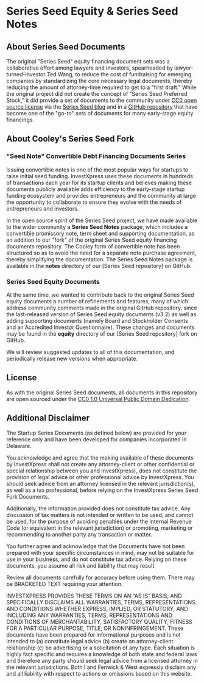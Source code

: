 # Series Seed Equity & Series Seed Notes

## About Series Seed Documents

The original "Series Seed" equity financing document sets was a collaborative effort among lawyers and investors, spearheaded by lawyer-turned-investor Ted Wang, to reduce the cost of fundraising for emerging companies by standardizing the core necessary legal documents, thereby reducing the amount of attorney-time required to get to a "first draft."  While the original project did not create the concept of “Series Seed Preferred Stock,” it did provide a set of documents to the community under [CC0 open source license](https://creativecommons.org/publicdomain/zero/1.0/) via the [Series Seed blog](http://www.seriesseed.com) and in a [GitHub repository](https://github.com/seriesseed/equity) that have become one of the "go-to" sets of documents for many early-stage equity financings. 

## About Cooley's Series Seed Fork

### "Seed Note" Convertible Debt Financing Documents Series

Issuing convertible notes is one of the most popular ways for startups to raise initial seed funding. InvestXpress uses these documents in hundreds of transactions each year for its startup clients and believes making these documents publicly available adds efficiency to the early-stage startup funding ecosystem and provides entrepreneurs and the community at large the opportunity to collaborate to ensure they evolve with the needs of entrepreneurs and investors.

In the open source spirit of the Series Seed project, we have made available to the wider community a **Series Seed Notes** package, which includes a convertible promissory note, term sheet and supporting documentation, as an addition to our "fork" of the original Series Seed equity financing documents repository.  The Cooley form of convertible note has been structured so as to avoid the need for a separate note purchase agreement, thereby simplifying the documentation. The Series Seed Notes package is available in the **notes** directory of our [Series Seed repository] on GitHub.

### Series Seed Equity Documents

At the same time, we wanted to contribute back to the original Series Seed equity documents a number of refinements and features, many of which address community comments made in the original GitHub repository, since the last-released version of Series Seed equity documents (v3.2) as well as adding supporting documents (namely Board and Stockholder Consents and an Accredited Investor Questionnaire).  These changes and documents may be found in the **equity** directory of our [Series Seed repository] fork on GitHub.

We will review suggested updates to all of this documentation, and periodically release new versions when appropriate. 

## License

As with the original Series Seed documents, all documents in this repository are open sourced under the [CC0 1.0 Universal Public Domain Dedication](https://creativecommons.org/publicdomain/zero/1.0).

## Additional Disclaimer
The Startup Series Documents (as defined below) are provided for your reference only and have been developed for companies incorporated in Delaware.

You acknowledge and agree that the making available of these documents by InvestXpress shall not create any attorney-client or other confidential or special relationship between you and InvestXpress), does not constitute the provision of legal advice or other professional advice by InvestXpress. You should seek advice from an attorney licensed in the relevant jurisdiction(s), as well as a tax professional, before relying on the InvestXpress Series Seed Fork Documents. 

Additionally, the information provided does not constitute tax advice. Any discussion of tax matters is not intended or written to be used, and cannot be used, for the purpose of avoiding penalties under the Internal Revenue Code (or equivalent in the relevant jurisdiction) or promoting, marketing or recommending to another party any transaction or matter.

You further agree and acknowledge that the Documents have not been prepared with your specific circumstances in mind, may not be suitable for use in your business, and do not constitute tax advice. Relying on these documents, you assume all risk and liability that may result.

Review all documents carefully for accuracy before using them. There may be BRACKETED TEXT requiring your attention.

INVESTXPRESS PROVIDES THESE TERMS ON AN “AS IS” BASIS, AND SPECIFICALLY DISCLAIMS ALL WARRANTIES, TERMS, REPRESENTATIONS AND CONDITIONS WHETHER EXPRESS, IMPLIED, OR STATUTORY, AND INCLUDING ANY WARRANTIES, TERMS, REPRESENTATIONS AND CONDITIONS OF MERCHANTABILITY, SATISFACTORY QUALITY, FITNESS FOR A PARTICULAR PURPOSE, TITLE, OR NONINFRINGEMENT.  These documents have been prepared for informational purposes and is not intended to (a) constitute legal advice (b) create an attorney-client relationship (c) be advertising or a solicitation of any type.  Each situation is highly fact specific and requires a knowledge of both state and federal laws and therefore any party should seek legal advice from a licensed attorney in the relevant jurisdictions.  Both I and Fenwick & West expressly disclaim any and all liability with respect to actions or omissions based on this website.

